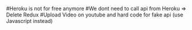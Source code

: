 #Heroku is not for free anymore
#We dont need to call api from Heroku => Delete Redux
#Upload Video on youtube and hard code for fake api (use Javascript instead)